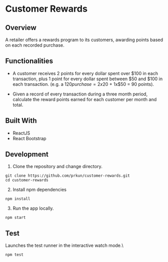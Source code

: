 # Customer Rewards

## Overview

A retailer offers a rewards program to its customers, awarding points based on each recorded purchase.

## Functionalities

- A customer receives 2 points for every dollar spent over $100 in each transaction, plus 1 point for every dollar spent between $50 and $100 in each transaction.
(e.g. a $120 purchase = 2x$20 + 1x$50 = 90 points).

- Given a record of every transaction during a three month period, calculate the reward points earned for each customer per month and total.

## Built With

- ReactJS
- React Bootstrap

## Development

1. Clone the repository and change directory.

```
git clone https://github.com/prkun/customer-rewards.git
cd customer-rewards
```

2. Install npm dependencies

```
npm install
```

3. Run the app locally.

```
npm start
```

## Test
Launches the test runner in the interactive watch mode.\

```
npm test
```